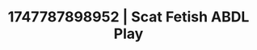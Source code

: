 ---
categories:
- Skin-to-skin fantasy
- Bedroom eyes
- Lingerie worship
- Tan line fetish
- Erotic close-up
image: /assets/images/1747787898952.jpg
layout: post
seo:
  description: Featured content with high-quality Scat Fetish, ABDL Play. HD images
    available.
  keywords: Scat Fetish, ABDL Play
  og_image: /assets/images/1747787898952.jpg
  schema_type: VisualArtwork
tags:
- ABDL Play
- Scat Fetish
- '#1747787898952'
title: 1747787898952 | Scat Fetish ABDL Play
---